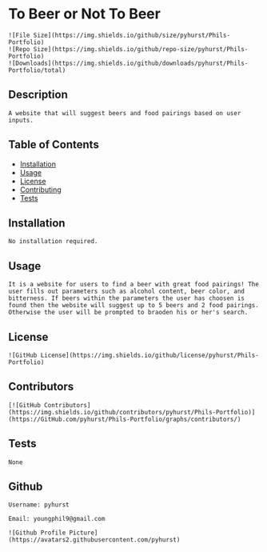 
# To Beer or Not To Beer

    ![File Size](https://img.shields.io/github/size/pyhurst/Phils-Portfolio)
    ![Repo Size](https://img.shields.io/github/repo-size/pyhurst/Phils-Portfolio)
    ![Downloads](https://img.shields.io/github/downloads/pyhurst/Phils-Portfolio/total)

## Description

    A website that will suggest beers and food pairings based on user inputs.

## Table of Contents

- [Installation](#installation)
- [Usage](#usage)
- [License](#license)
- [Contributing](#contributing)
- [Tests](#tests)

## Installation

    No installation required.

## Usage

    It is a website for users to find a beer with great food pairings! The user fills out parameters such as alcohol content, beer color, and bitterness. If beers within the parameters the user has choosen is found then the website will suggest up to 5 beers and 2 food pairings. Otherwise the user will be prompted to braoden his or her's search.

## License

    ![GitHub License](https://img.shields.io/github/license/pyhurst/Phils-Portfolio)

## Contributors

    [![GitHub Contributors](https://img.shields.io/github/contributors/pyhurst/Phils-Portfolio)](https://GitHub.com/pyhurst/Phils-Portfolio/graphs/contributors/)

## Tests

    None

## Github

    Username: pyhurst

    Email: youngphil9@gmail.com

    ![Github Profile Picture](https://avatars2.githubusercontent.com/pyhurst)
